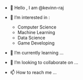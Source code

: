 - 👋 Hello , I am @kevinn-raj
- 👀 I’m interested in : 
  - Computer Science
  - Machine Learning
  - Data Science
  - Game Developing

- 🌱 I’m currently learning ...
- 💞️ I’m looking to collaborate on ...
- 📫 How to reach me ...

<!---
kevinn-raj/kevinn-raj is a ✨ special ✨ repository because its `README.md` (this file) appears on your GitHub profile.
You can click the Preview link to take a look at your changes.
--->
